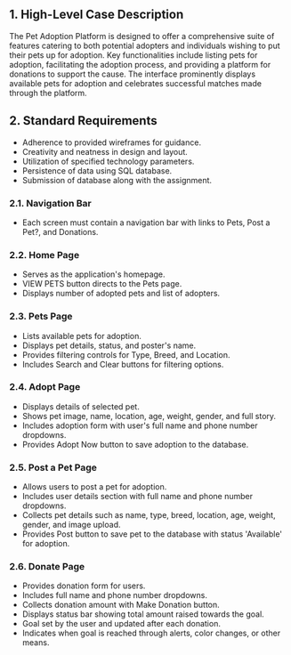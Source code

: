 ## 1. High-Level Case Description
The Pet Adoption Platform is designed to offer a comprehensive suite of features catering to both potential adopters and individuals wishing to put their pets up for adoption. Key functionalities include listing pets for adoption, facilitating the adoption process, and providing a platform for donations to support the cause. The interface prominently displays available pets for adoption and celebrates successful matches made through the platform.

## 2. Standard Requirements
- Adherence to provided wireframes for guidance.
- Creativity and neatness in design and layout.
- Utilization of specified technology parameters.
- Persistence of data using SQL database.
- Submission of database along with the assignment.

### 2.1. Navigation Bar
- Each screen must contain a navigation bar with links to Pets, Post a Pet?, and Donations.

### 2.2. Home Page
- Serves as the application's homepage.
- VIEW PETS button directs to the Pets page.
- Displays number of adopted pets and list of adopters.
  
### 2.3. Pets Page
- Lists available pets for adoption.
- Displays pet details, status, and poster's name.
- Provides filtering controls for Type, Breed, and Location.
- Includes Search and Clear buttons for filtering options.

### 2.4. Adopt Page
- Displays details of selected pet.
- Shows pet image, name, location, age, weight, gender, and full story.
- Includes adoption form with user's full name and phone number dropdowns.
- Provides Adopt Now button to save adoption to the database.

### 2.5. Post a Pet Page
- Allows users to post a pet for adoption.
- Includes user details section with full name and phone number dropdowns.
- Collects pet details such as name, type, breed, location, age, weight, gender, and image upload.
- Provides Post button to save pet to the database with status 'Available' for adoption.

### 2.6. Donate Page
- Provides donation form for users.
- Includes full name and phone number dropdowns.
- Collects donation amount with Make Donation button.
- Displays status bar showing total amount raised towards the goal.
- Goal set by the user and updated after each donation.
- Indicates when goal is reached through alerts, color changes, or other means.
